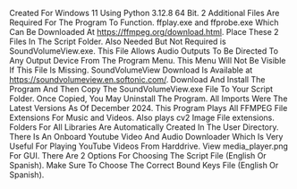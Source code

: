 Created For Windows 11 Using Python 3.12.8 64 Bit. 2 Additional Files Are Required For The Program To Function. ffplay.exe and ffprobe.exe Which Can Be Downloaded At https://ffmpeg.org/download.html. Place These 2 Files In The Script Folder. Also Needed But Not Required is SoundVolumeView.exe. This File Allows Audio Outputs To Be Directed To Any Output Device From The Program Menu. This Menu Will Not Be Visible If This File Is Missing. SoundVolumeView Download Is Available at https://soundvolumeview.en.softonic.com/. Download And Install The Program And Then Copy The SoundVolumeView.exe File To Your Script Folder. Once Copied, You May Uninstall The Program. All Imports Were The Latest Versions As Of December 2024. This Program Plays All FFMPEG File Extensions For Music and Videos. Also plays cv2 Image File extensions. Folders For All Libraries Are Automatically Created In The User Directory. There Is An Onboard Youtube Video And Audio Downloader Which Is Very Useful For Playing YouTube Videos From Harddrive. View media_player.png For GUI. There Are 2 Options For Choosing The Script File (English Or Spanish). Make Sure To Choose The Correct Bound Keys File (English Or Spanish). 
